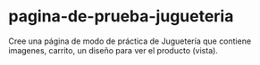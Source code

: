 # pagina-de-prueba-jugueteria
Cree una página de modo de práctica de Juguetería que contiene imagenes, carrito, un diseño para ver el producto (vista). 
